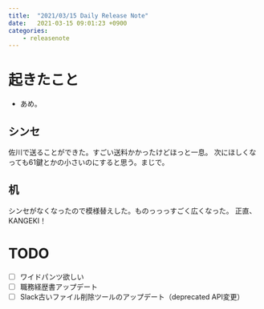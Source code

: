 ```yaml
---
title:  "2021/03/15 Daily Release Note"
date:   2021-03-15 09:01:23 +0900
categories:
    - releasenote
---
```

# 起きたこと

* あめ。

## シンセ

佐川で送ることができた。すごい送料かかったけどほっと一息。
次にほしくなっても61鍵とかの小さいのにすると思う。まじで。


## 机

シンセがなくなったので模様替えした。ものっっっすごく広くなった。
正直、KANGEKI！

# TODO 

- [ ] ワイドパンツ欲しい
- [ ] 職務経歴書アップデート
- [ ] Slack古いファイル削除ツールのアップデート（deprecated API変更）
